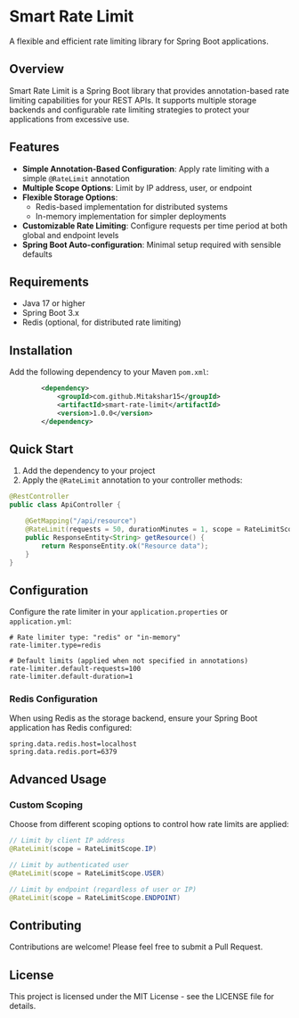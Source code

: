 # Smart Rate Limit

A flexible and efficient rate limiting library for Spring Boot applications.

## Overview

Smart Rate Limit is a Spring Boot library that provides annotation-based rate limiting capabilities for your REST APIs. It supports multiple storage backends and configurable rate limiting strategies to protect your applications from excessive use.

## Features

- **Simple Annotation-Based Configuration**: Apply rate limiting with a simple `@RateLimit` annotation
- **Multiple Scope Options**: Limit by IP address, user, or endpoint
- **Flexible Storage Options**: 
  - Redis-based implementation for distributed systems
  - In-memory implementation for simpler deployments
- **Customizable Rate Limiting**: Configure requests per time period at both global and endpoint levels
- **Spring Boot Auto-configuration**: Minimal setup required with sensible defaults

## Requirements

- Java 17 or higher
- Spring Boot 3.x
- Redis (optional, for distributed rate limiting)

## Installation

Add the following dependency to your Maven `pom.xml`:

```xml
        <dependency>
            <groupId>com.github.Mitakshar15</groupId>
            <artifactId>smart-rate-limit</artifactId>
            <version>1.0.0</version>
        </dependency>
```

## Quick Start

1. Add the dependency to your project
2. Apply the `@RateLimit` annotation to your controller methods:

```java
@RestController
public class ApiController {

    @GetMapping("/api/resource")
    @RateLimit(requests = 50, durationMinutes = 1, scope = RateLimitScope.IP)
    public ResponseEntity<String> getResource() {
        return ResponseEntity.ok("Resource data");
    }
}
```

## Configuration

Configure the rate limiter in your `application.properties` or `application.yml`:

```properties
# Rate limiter type: "redis" or "in-memory"
rate-limiter.type=redis

# Default limits (applied when not specified in annotations)
rate-limiter.default-requests=100
rate-limiter.default-duration=1
```

### Redis Configuration

When using Redis as the storage backend, ensure your Spring Boot application has Redis configured:

```properties
spring.data.redis.host=localhost
spring.data.redis.port=6379
```

## Advanced Usage

### Custom Scoping

Choose from different scoping options to control how rate limits are applied:

```java
// Limit by client IP address
@RateLimit(scope = RateLimitScope.IP)

// Limit by authenticated user
@RateLimit(scope = RateLimitScope.USER)

// Limit by endpoint (regardless of user or IP)
@RateLimit(scope = RateLimitScope.ENDPOINT)
```

## Contributing

Contributions are welcome! Please feel free to submit a Pull Request.

## License

This project is licensed under the MIT License - see the LICENSE file for details.
